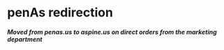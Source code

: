 # penAs redirection

##### Moved from penas.us to aspine.us on direct orders from the marketing department
